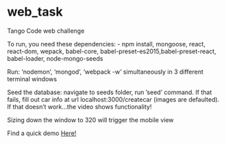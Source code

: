 # web_task
Tango Code web challenge

To run, you need these dependencies: 
    - npm install, mongoose, react, react-dom, wepack, babel-core, babel-preset-es2015,babel-preset-react, babel-loader, node-mongo-seeds

Run: ‘nodemon’, ‘mongod’, ‘webpack -w’ simultaneously in 3 different terminal windows

Seed the database:  navigate to seeds folder, run ’seed’ command. If that fails, fill out car info at url localhost:3000/createcar (images are defaulted). If that doesn’t work…the video shows functionality!

Sizing down the window to 320 will trigger the mobile view

Find a quick demo [Here!](https://youtu.be/aughU3fDVy0)
